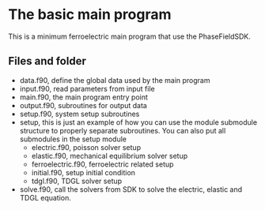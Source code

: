 # The basic main program

This is a minimum ferroelectric main program that use the PhaseFieldSDK.

## Files and folder
- data.f90, define the global data used by the main program
- input.f90, read parameters from input file
- main.f90, the main program entry point
- output.f90, subroutines for output data
- setup.f90, system setup subroutines
- setup, this is just an example of how you can use the module submodule structure to properly separate subroutines. You can also put all submodules in the setup module
    - electric.f90, poisson solver setup
    - elastic.f90, mechanical equilibrium solver setup 
    - ferroelectric.f90, ferroelectric related setup
    - initial.f90, setup initial condition
    - tdgl.f90, TDGL solver setup
- solve.f90, call the solvers from SDK to solve the electric, elastic and TDGL equation.
